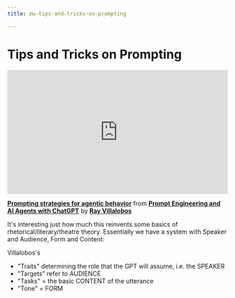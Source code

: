 ```yaml
---
title: mw-tips-and-tricks-on-prompting

---
```


# Tips and Tricks on Prompting


<div style="position:relative;height:0;padding-bottom:56.25%"><iframe width="640" height="360" src="https://www.linkedin.com/learning/embed/prompt-engineering-and-ai-agents-with-chatgpt/prompting-strategies-for-agentic-behavior?autoplay=false&claim=AQFC8Sf5uQnpcQAAAZFrwOeg9YZwnXPxZiBjUV_JtTbNa3wSg6tiuC0MgtCWBsq-W8WrgAw9oATFJkIdlfSHNDX_T_CsEeoRrN5C99Wrg2wOi3s1o5OL_6MBZFtBa5Ssryh8DKCNTrqDJsaepN2pjyIcgBWPBcyX_-3EeEsdZKtLAkH2wV-KVc--BLWeBXrDovurQNGeqJ9bnl_9G_QL8ovuH-aRsmyTHK5d0pPCThQ2Gg7bTMjAZVKlJSwmoIo-2Szchyf2yNJFBQnwj4MerzZuACHrapSyjw57ZUwmix0IK1A_bDDzVw3q3unpWpKTi-vY3Gp2IZNjiaGyAwyVQOzXkgh5XucTSahxWYF8zW9AQPMcb4urBOdhvfcP6rNAzuyJ1I3IpueI4Vm156uhgPMrSd7BiAFZOZ3qtjfxWflxfjcRC3MW8sBKH1yGSYH7Kd3Z2Q8wuPit8BykHlT91iWwyH8AvHH1O61F3nCceLW9h3CN1dwC7oQ2daUDkfu037ObA6OcoDFy5MuSUCz_r8QS75m_XVaObYVPLoID7HaIZgEIC3aDjb3h4xcUlv_GGn18Lx21SN1Tclrjd-ROkBjgubIlDJGnfAA-M2LA-T_Jk10N856NW-OFOZcehAlZJfx6zPDK3Wmq3jZPvXbmqdqVljKpw_V6sWWDVGc94sr3H8vt6ASY_9NgJAdtewYXtgTnBdB3nOt15AwhNC0tngQsJ57140uj06LNlG3UhCNVhiqY5V6xYcywRDu3EgR-jRhcoxSB0kChqScwwFWTfGmCvAjiq1gyfFtYp2boxYjcFfNf1qtQntfDz5xVmC4uEos3YtsGTZNOG5QbuCdxGRDl88osSzQnh7kQ-prBuGEGnNIZkM535Q50_Pf2JAFa79LQXFd9468fElPdbzQYt8jvl9VydrgGHk4jjs2jvc_oNJo7GY5axnnsszTrGGHdft2DY8Wz6JCGiFT6ggUFut7AWS-mCOfsZNWphRa0yaGszeTgOk52WUS987cdb5hRyYFo5A1IoNIGcz7AcOrLla5Edf-ZYa_xvW_X4P-704Z3bcM7Egof6mX2sAcP2OcJd2sNOAWZFdZ6J3Yv5g28YbBMCmZJSzTI-qLyZJ-flSaRPIcYhu7XITezoWr5Kb461xJhJgF70v1bWomStP9wp5KFhq70F5YNUNTeL7Eai0VhgF667DYLLUwlJg7BXI9I2ZgrIydsImnYxGNft3D8aczJCWIF" mozallowfullscreen="true" webkitallowfullscreen="true" allowfullscreen="true" frameborder="0" style="position:absolute;width:100%;height:100%;left:0"></iframe></div><p><strong><a href="https://www.linkedin.com/learning/prompt-engineering-and-ai-agents-with-chatgpt/prompting-strategies-for-agentic-behavior?trk=embed_lil">Prompting strategies for agentic behavior</a></strong> from <strong><a href="https://www.linkedin.com/learning/prompt-engineering-and-ai-agents-with-chatgpt?trk=embed_lil">Prompt Engineering and AI Agents with ChatGPT</a></strong> by <strong><a href="https://www.linkedin.com/learning/instructors/ray-villalobos?trk=embed_lil">Ray Villalobos</a></strong></p>

It's interesting just how much this reinvents some basics of rhetorical/literary/theatre theory. Essentially we have a system with Speaker and Audience, Form and Content:

Villalobos's

- "Traits" determining the role that the GPT will assume, i.e. the SPEAKER
- "Targets" refer to AUDIENCE
- "Tasks" = the basic CONTENT of the utterance
- "Tone" = FORM
